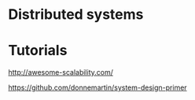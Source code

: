 # Distributed systems

# Tutorials 
http://awesome-scalability.com/

https://github.com/donnemartin/system-design-primer
